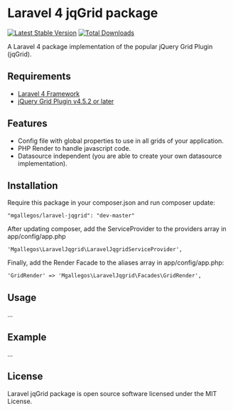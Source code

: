 # Laravel 4 jqGrid package

[![Latest Stable Version](https://poser.pugx.org/mgallegos/laravel-jqgrid/v/stable.png)](https://packagist.org/packages/mgallegos/laravel-jqgrid) [![Total Downloads](https://poser.pugx.org/mgallegos/laravel-jqgrid/downloads.png)](https://packagist.org/packages/mgallegos/laravel-jqgrid)

A Laravel 4 package implementation of the popular jQuery Grid Plugin (jqGrid).

## Requirements

* [Laravel 4 Framework](https://github.com/laravel/laravel)
* [jQuery Grid Plugin v4.5.2 or later](http://www.trirand.com/blog/)

## Features

* Config file with global properties to use in all grids of your application.
* PHP Render to handle javascript code.
* Datasource independent (you are able to create your own datasource implementation).

## Installation

Require this package in your composer.json and run composer update:

    "mgallegos/laravel-jqgrid": "dev-master"

After updating composer, add the ServiceProvider to the providers array in app/config/app.php

    'Mgallegos\LaravelJqgrid\LaravelJqgridServiceProvider',

Finally, add the Render Facade to the aliases array in app/config/app.php:

    'GridRender' => 'Mgallegos\LaravelJqgrid\Facades\GridRender',

## Usage

...

## Example

...

## License

Laravel jqGrid package is open source software licensed under the MIT License.
